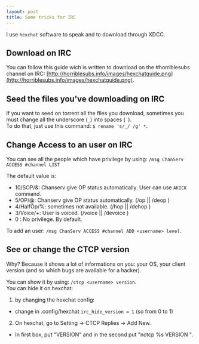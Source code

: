 ```yaml
---
layout: post
title: Some tricks for IRC
---
```

I use ```hexchat``` software to speak and to download through XDCC.

## Download on IRC

You can follow this guide wich is written to download on the #horriblesubs channel on IRC: [http://horriblesubs.info/images/hexchatguide.png](http://horriblesubs.info/images/hexchatguide.png).

## Seed the files you've downloading on IRC

If you want to seed on torrent all the files you download, sometimes you must change all the underscore (```_```) into spaces (``` ```).
<br>To do that, just use this command: ```$ rename 's/_/ /g' *```.

## Change Access to an user on IRC

You can see all the people which have privilege by using: ```/msg ChanServ ACCESS #channel LIST```

The default value is:

  * 10/SOP/&: Chanserv give OP status automatically. User can use ```AKICK``` command.
  * 5/OP/@: Chanserv give OP status automatically. (/op <username> || /deop <username>)
  * 4/HalfOp/%: sometimes not available. (/hop <username> || /dehop <username>)
  * 3/Voice/+: User is voiced. (/voice <username> || /devoice <username>)
  * 0 : No privilege. By default.

To add an user: ```/msg ChanServ ACCESS #channel ADD <username> level```.

## See or change the CTCP version

Why? Because it shows a lot of informations on you: your OS, your client version (and so which bugs are available for a hacker).

You can show it by using: ```/ctcp <username> version```.<br>
You can hide it on hexchat:

 1. by changing the hexchat config:
   * change in .config/hexchat ```irc_hide_version = 1``` (so from 0 to 1)
 2. On hexchat, go to Setting → CTCP Replies → Add New.
   * In first box, put "VERSION" and in the second put "nctcp %s VERSION <what you want>".
